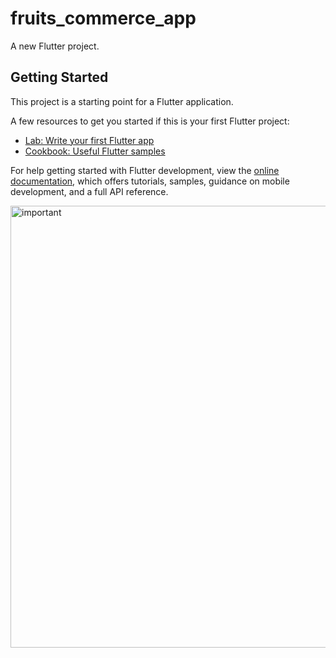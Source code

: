 # fruits_commerce_app

A new Flutter project.

## Getting Started

This project is a starting point for a Flutter application.

A few resources to get you started if this is your first Flutter project:

- [Lab: Write your first Flutter app](https://docs.flutter.dev/get-started/codelab)
- [Cookbook: Useful Flutter samples](https://docs.flutter.dev/cookbook)

For help getting started with Flutter development, view the
[online documentation](https://docs.flutter.dev/), which offers tutorials,
samples, guidance on mobile development, and a full API reference.


<img width="556" height="707" alt="important" src="https://github.com/user-attachments/assets/501e437f-be51-4e51-8a3c-9d7c6c04f4b8" />
